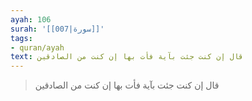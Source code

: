 ```yaml
---
ayah: 106
surah: '[[007|سورة]]'
tags:
- quran/ayah
text: قال إن كنت جئت بآية فأت بها إن كنت من الصادقين
---
```

> قال إن كنت جئت بآية فأت بها إن كنت من الصادقين
